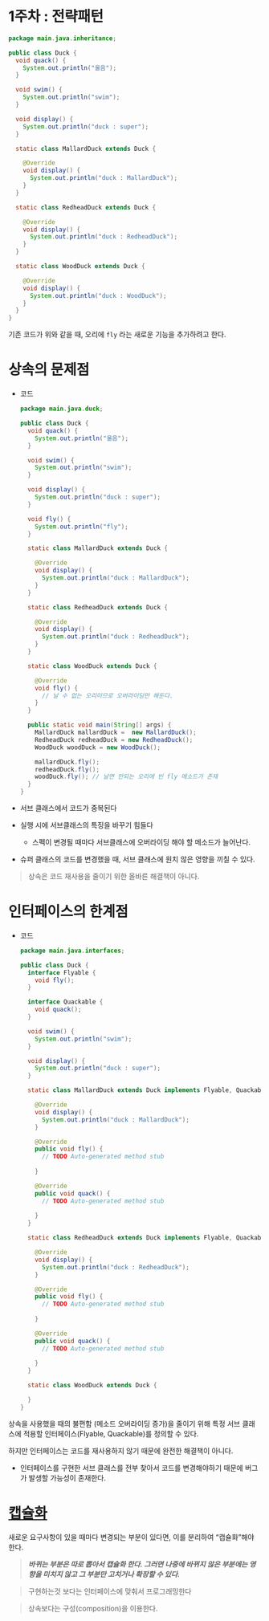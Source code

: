 # 1주차 : 전략패턴

```java
package main.java.inheritance;

public class Duck {
  void quack() {
    System.out.println("울음");
  }

  void swim() {
    System.out.println("swim");
  }

  void display() {
    System.out.println("duck : super");
  }

  static class MallardDuck extends Duck {

    @Override
    void display() {
      System.out.println("duck : MallardDuck");
    }
  }

  static class RedheadDuck extends Duck {

    @Override
    void display() {
      System.out.println("duck : RedheadDuck");
    }
  }

  static class WoodDuck extends Duck {

    @Override
    void display() {
      System.out.println("duck : WoodDuck");
    }
  }
}
```

기존 코드가 위와 같을 때, 오리에 `fly` 라는 새로운 기능을 추가하려고 한다.

# 상속의 문제점

- 코드
    
    ```java
    package main.java.duck;
    
    public class Duck {
      void quack() {
        System.out.println("울음");
      }
    
      void swim() {
        System.out.println("swim");
      }
    
      void display() {
        System.out.println("duck : super");
      }
    
      void fly() {
        System.out.println("fly");
      }
    
      static class MallardDuck extends Duck {
    
        @Override
        void display() {
          System.out.println("duck : MallardDuck");
        }
      }
    
      static class RedheadDuck extends Duck {
    
        @Override
        void display() {
          System.out.println("duck : RedheadDuck");
        }
      }
    
      static class WoodDuck extends Duck {
    
        @Override
        void fly() {
          // 날 수 없는 오리이므로 오버라이딩만 해둔다.
        }
      }
    
      public static void main(String[] args) {
        MallardDuck mallardDuck =  new MallardDuck();
        RedheadDuck redheadDuck = new RedheadDuck();
        WoodDuck woodDuck = new WoodDuck();
    
        mallardDuck.fly();
        redheadDuck.fly();
        woodDuck.fly(); // 날면 안되는 오리에 빈 fly 메소드가 존재
      }
    }
    ```
    
- 서브 클래스에서 코드가 중복된다
- 실행 시에 서브클래스의 특징을 바꾸기 힘들다
    - 스펙이 변경될 때마다 서브클래스에 오버라이딩 해야 할 메소드가 늘어난다.
- 슈퍼 클래스의 코드를 변경했을 때, 서브 클래스에 원치 않은 영향을 끼칠 수 있다.

> 상속은 코드 재사용을 줄이기 위한 올바른 해결책이 아니다.
> 

# 인터페이스의 한계점

- 코드
    
    ```java
    package main.java.interfaces;
    
    public class Duck {
      interface Flyable {
        void fly();
      }
    
      interface Quackable {
        void quack();
      }
    
      void swim() {
        System.out.println("swim");
      }
    
      void display() {
        System.out.println("duck : super");
      }
    
      static class MallardDuck extends Duck implements Flyable, Quackable {
    
        @Override
        void display() {
          System.out.println("duck : MallardDuck");
        }
    
        @Override
        public void fly() {
          // TODO Auto-generated method stub
          
        }
    
        @Override
        public void quack() {
          // TODO Auto-generated method stub
          
        }
      }
    
      static class RedheadDuck extends Duck implements Flyable, Quackable {
    
        @Override
        void display() {
          System.out.println("duck : RedheadDuck");
        }
    
        @Override
        public void fly() {
          // TODO Auto-generated method stub
          
        }
    
        @Override
        public void quack() {
          // TODO Auto-generated method stub
          
        }
      }
    
      static class WoodDuck extends Duck {
    
      }
    }
    ```
    

상속을 사용했을 때의 불편함 (메소드 오버라이딩 증가)을 줄이기 위해 특정 서브 클래스에 적용할 인터페이스(Flyable, Quackable)를 정의할 수 있다. 

하지만 인터페이스는 코드를 재사용하지 않기 때문에 완전한 해결책이 아니다.

- 인터페이스를 구현한 서브 클래스를 전부 찾아서 코드를 변경해야하기 때문에 버그가 발생할 가능성이 존재한다.

# [캡슐화](https://github.com/StudyForSpringBoot/DesignPattern/tree/main/1%EC%A3%BC%EC%B0%A8%20%EC%A0%84%EB%9E%B5%ED%8C%A8%ED%84%B4/strategy/src/main)

새로운 요구사항이 있을 때마다 변경되는 부분이 있다면, 이를 분리하여 “캡슐화”해야 한다.

> ***바뀌는 부분은 따로 뽑아서 캡슐화 한다. 그러면 나중에 바뀌지 않은 부분에는 영향을 미치지 않고 그 부분만 고치거나 확장할 수 있다.***
> 

> 구현하는것 보다는 인터페이스에 맞춰서 프로그래밍한다
> 

> 상속보다는 구성(composition)을 이용한다.
>
